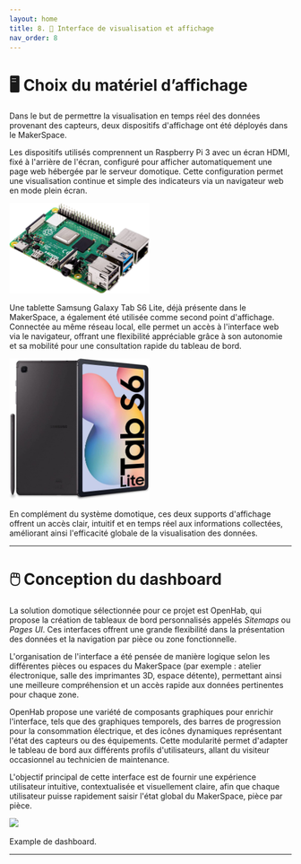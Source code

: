```yaml
---
layout: home
title: 8. 🧩 Interface de visualisation et affichage
nav_order: 8
---
```


# 🖥️ Choix du matériel d’affichage

Dans le but de permettre la visualisation en temps réel des données provenant des capteurs, deux dispositifs d'affichage ont été déployés dans le MakerSpace.

Les dispositifs utilisés comprennent un Raspberry Pi 3 avec un écran HDMI, fixé à l'arrière de l'écran, configuré pour afficher automatiquement une page web hébergée par le serveur domotique. Cette configuration permet une visualisation continue et simple des indicateurs via un navigateur web en mode plein écran.

<img src="images/raspberry.jpg" alt="Schéma"  width="250"/>

Une tablette Samsung Galaxy Tab S6 Lite, déjà présente dans le MakerSpace, a également été utilisée comme second point d'affichage. Connectée au même réseau local, elle permet un accès à l'interface web via le navigateur, offrant une flexibilité appréciable grâce à son autonomie et sa mobilité pour une consultation rapide du tableau de bord.

<img src="images/samsung.jpg" alt="Schéma"  width="250"/>

En complément du système domotique, ces deux supports d'affichage offrent un accès clair, intuitif et en temps réel aux informations collectées, améliorant ainsi l'efficacité globale de la visualisation des données.

---

# 🖱️ Conception du dashboard

La solution domotique sélectionnée pour ce projet est OpenHab, qui propose la création de tableaux de bord personnalisés appelés _Sitemaps_ ou _Pages UI_. Ces interfaces offrent une grande flexibilité dans la présentation des données et la navigation par pièce ou zone fonctionnelle.

L'organisation de l'interface a été pensée de manière logique selon les différentes pièces ou espaces du MakerSpace (par exemple : atelier électronique, salle des imprimantes 3D, espace détente), permettant ainsi une meilleure compréhension et un accès rapide aux données pertinentes pour chaque zone.

OpenHab propose une variété de composants graphiques pour enrichir l'interface, tels que des graphiques temporels, des barres de progression pour la consommation électrique, et des icônes dynamiques représentant l'état des capteurs ou des équipements. Cette modularité permet d'adapter le tableau de bord aux différents profils d'utilisateurs, allant du visiteur occasionnel au technicien de maintenance.

L'objectif principal de cette interface est de fournir une expérience utilisateur intuitive, contextualisée et visuellement claire, afin que chaque utilisateur puisse rapidement saisir l'état global du MakerSpace, pièce par pièce.

<img src="https://community-openhab-org.s3.dualstack.eu-central-1.amazonaws.com/original/3X/6/b/6b38520b5b69446c340823eee02aae8ba7c8815c.png" width="600"/>

Example de dashboard.

---
